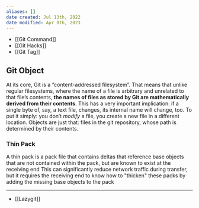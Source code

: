 ```yaml
---
aliases: []
date created: Jul 13th, 2022
date modified: Apr 8th, 2023
---
```

- [[Git Command]]
- [[Git Hacks]]
- [[Git Tag]]

## Git Object
At its core, Git is a “content-addressed filesystem”. That means that unlike regular filesystems, where the name of a file is arbitrary and unrelated to that file’s contents, **the names of files as stored by Git are mathematically derived from their contents**. 
This has a very important implication: if a single byte of, say, a text file, changes, its internal name will change, too. To put it simply: you don’t _modify_ a file, you create a new file in a different location. Objects are just that: files in the git repository, whose path is determined by their contents.

### Thin Pack
A thin pack is a pack file that contains deltas that reference base objects that are not contained within the pack, but are known to exist at the receiving end
This can significantly reduce network traffic during transfer, but it requires the receiving end to know how to "thicken" these packs by adding the missing base objects to the pack

___

- [[Lazygit]]
